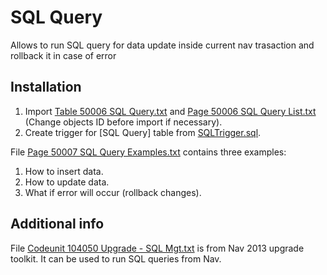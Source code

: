 # SQL Query
Allows to run SQL query for data update inside current nav trasaction and rollback it in case of error

## Installation
1. Import [Table 50006 SQL Query.txt](Objects/Table%2050006%20SQL%20Query.txt) and [Page 50006 SQL Query List.txt](Objects/Page%2050006%20SQL%20Query%20List.txt) (Change objects ID before import if necessary).
2. Create trigger for [SQL Query] table from [SQLTrigger.sql](Objects/SQLTrigger.sql).

File [Page 50007 SQL Query Examples.txt](Objects/Page%2050007%20SQL%20Query%20Examples.txt) contains three examples:
1. How to insert data.
2. How to update data.
3. What if error will occur (rollback changes).

## Additional info
File [Codeunit 104050 Upgrade - SQL Mgt.txt](Objects/Codeunit%20104050%20Upgrade%20-%20SQL%20Mgt.txt) is from Nav 2013 upgrade toolkit. It can be used to run SQL queries from Nav.
